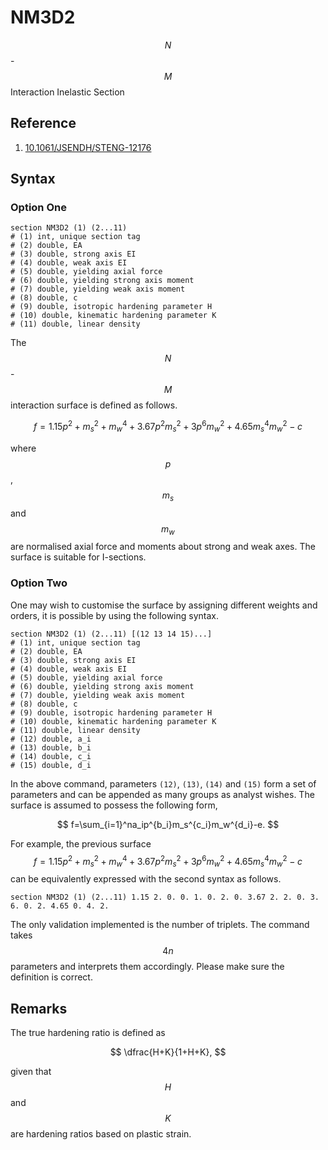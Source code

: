 # NM3D2

$$N$$-$$M$$ Interaction Inelastic Section

## Reference

1. [10.1061/JSENDH/STENG-12176](http://dx.doi.org/10.1061/JSENDH/STENG-12176)

## Syntax

### Option One

```
section NM3D2 (1) (2...11)
# (1) int, unique section tag
# (2) double, EA
# (3) double, strong axis EI
# (4) double, weak axis EI
# (5) double, yielding axial force
# (6) double, yielding strong axis moment
# (7) double, yielding weak axis moment
# (8) double, c
# (9) double, isotropic hardening parameter H
# (10) double, kinematic hardening parameter K
# (11) double, linear density
```

The $$N$$-$$M$$ interaction surface is defined as follows.

$$
f=1.15p^2+m_s^2+m_w^4+3.67p^2m_s^2+3p^6m_w^2+4.65m_s^4m_w^2-c
$$

where $$p$$, $$m_s$$ and $$m_w$$ are normalised axial force and moments about strong and weak axes. The surface is
suitable for I-sections.

### Option Two

One may wish to customise the surface by assigning different weights and orders, it is possible by using the following
syntax.

```
section NM3D2 (1) (2...11) [(12 13 14 15)...]
# (1) int, unique section tag
# (2) double, EA
# (3) double, strong axis EI
# (4) double, weak axis EI
# (5) double, yielding axial force
# (6) double, yielding strong axis moment
# (7) double, yielding weak axis moment
# (8) double, c
# (9) double, isotropic hardening parameter H
# (10) double, kinematic hardening parameter K
# (11) double, linear density
# (12) double, a_i
# (13) double, b_i
# (14) double, c_i
# (15) double, d_i
```

In the above command, parameters `(12)`, `(13)`, `(14)` and `(15)` form a set of parameters and can be appended as many
groups as analyst wishes. The surface is assumed to possess the following form,

$$
f=\sum_{i=1}^na_ip^{b_i}m_s^{c_i}m_w^{d_i}-e.
$$

For example, the previous surface $$f=1.15p^2+m_s^2+m_w^4+3.67p^2m_s^2+3p^6m_w^2+4.65m_s^4m_w^2-c$$ can be equivalently
expressed with the second syntax as follows.

```
section NM3D2 (1) (2...11) 1.15 2. 0. 0. 1. 0. 2. 0. 3.67 2. 2. 0. 3. 6. 0. 2. 4.65 0. 4. 2.
```

The only validation implemented is the number of triplets. The command takes $$4n$$ parameters and interprets them
accordingly. Please make sure the definition is correct.

## Remarks

The true hardening ratio is defined as

$$
\dfrac{H+K}{1+H+K},
$$

given that $$H$$ and $$K$$ are hardening ratios based on plastic strain.
